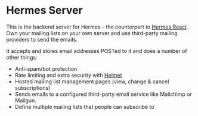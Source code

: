 # Hermes Server

This is the backend server for Hermes - the counterpart to [Hermes React](https://github.com/sam-gl/hermes-react). Own your mailing lists on your own server and use third-party mailing providers to send the emails.

It accepts and stores email addresses POSTed to it and does a number of other things:
- Anti-spam/bot protection
- Rate limiting and extra security with [Helmet](https://github.com/helmetjs/helmet)
- Hosted mailing list management pages (view, change & cancel subscriptions)
- Sends emails to a configured third-party email service like Mailchimp or Mailgun.
- Define multiple mailing lists that people can subscribe to